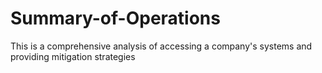 # Summary-of-Operations
This is a comprehensive analysis of accessing a company's systems and providing mitigation strategies
